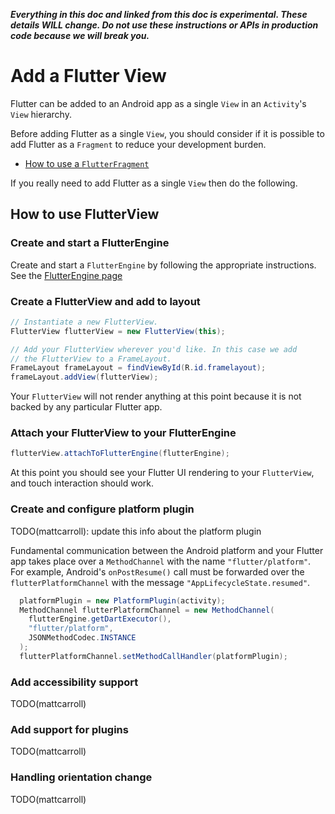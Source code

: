 _**Everything in this doc and linked from this doc is experimental. These details WILL change. Do not use these instructions or APIs in production code because we will break you.**_

# Add a Flutter View

Flutter can be added to an Android app as a single `View` in an `Activity`'s `View` hierarchy.

Before adding Flutter as a single `View`, you should consider if it is possible to add Flutter as a `Fragment` to reduce your development burden.

* [How to use a `FlutterFragment`](Experimental-Add-Flutter-Fragment-ViewPager.md)

If you really need to add Flutter as a single `View` then do the following.

## How to use FlutterView

### Create and start a FlutterEngine

Create and start a `FlutterEngine` by following the appropriate instructions. See the [FlutterEngine page](Experimental-Reuse-FlutterEngine-across-screens.md)

### Create a FlutterView and add to layout

```java
// Instantiate a new FlutterView.
FlutterView flutterView = new FlutterView(this);

// Add your FlutterView wherever you'd like. In this case we add
// the FlutterView to a FrameLayout.
FrameLayout frameLayout = findViewById(R.id.framelayout);
frameLayout.addView(flutterView);
```

Your `FlutterView` will not render anything at this point because it is not backed by any particular Flutter app.

### Attach your FlutterView to your FlutterEngine

```java
flutterView.attachToFlutterEngine(flutterEngine);
```

At this point you should see your Flutter UI rendering to your `FlutterView`, and touch interaction should work.

### Create and configure platform plugin

TODO(mattcarroll): update this info about the platform plugin

Fundamental communication between the Android platform and your Flutter app takes place over a `MethodChannel` with the name `"flutter/platform"`. For example, Android's `onPostResume()` call must be forwarded over the `flutterPlatformChannel` with the message `"AppLifecycleState.resumed"`.

```java
  platformPlugin = new PlatformPlugin(activity);
  MethodChannel flutterPlatformChannel = new MethodChannel(
    flutterEngine.getDartExecutor(),
    "flutter/platform",
    JSONMethodCodec.INSTANCE
  );
  flutterPlatformChannel.setMethodCallHandler(platformPlugin);
```

### Add accessibility support

TODO(mattcarroll)

### Add support for plugins

TODO(mattcarroll)

### Handling orientation change

TODO(mattcarroll)